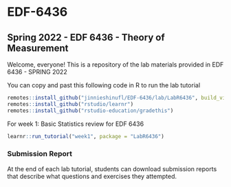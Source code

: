 # EDF-6436

## Spring 2022 - EDF 6436 - Theory of Measurement 

Welcome, everyone! This is a repository of the lab materials provided in EDF 6436 - SPRING 2022


You can copy and past this following code in R to run the lab tutorial 
```r
remotes::install_github("jinnieshinufl/EDF-6436/lab/LabR6436", build_vignettess = TRUE)
remotes::install_github("rstudio/learnr")
remotes::install_github("rstudio-education/gradethis")
```
For week 1: Basic Statistics review for EDF 6436 

```r
learnr::run_tutorial("week1", package = "LabR6436")
```

### Submission Report 
At the end of each lab tutorial, students can download submission reports that describe what questions and exercises they attempted. 


